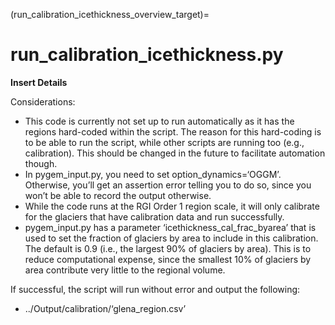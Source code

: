 (run_calibration_icethickness_overview_target)=
# run_calibration_icethickness.py
**Insert Details**

Considerations:
* This code is currently not set up to run automatically as it has the regions hard-coded within the script. The reason for this hard-coding is to be able to run the script, while other scripts are running too (e.g., calibration). This should be changed in the future to facilitate automation though.
* In  pygem_input.py, you need to set option_dynamics=‘OGGM’. Otherwise, you’ll get an assertion error telling you to do so, since you won’t be able to record the output otherwise.
* While the code runs at the RGI Order 1 region scale, it will only calibrate for the glaciers that have calibration data and run successfully.
* pygem_input.py has a parameter ‘icethickness_cal_frac_byarea’ that is used to set the fraction of glaciers by area to include in this calibration. The default is 0.9 (i.e., the largest 90% of glaciers by area). This is to reduce computational expense, since the smallest 10% of glaciers by area contribute very little to the regional volume.

If successful, the script will run without error and output the following:
* ../Output/calibration/‘glena_region.csv’ 